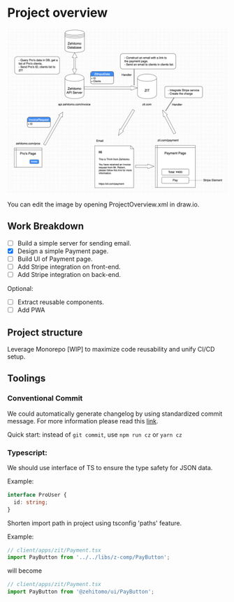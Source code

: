 # Project overview

![Project Overview](images/overview.png 'Project Overview')

You can edit the image by opening ProjectOverview.xml in draw.io.

## Work Breakdown

- [ ] Build a simple server for sending email.
- [x] Design a simple Payment page.
- [ ] Build UI of Payment page.
- [ ] Add Stripe integration on front-end.
- [ ] Add Stripe integration on back-end.

Optional:

- [ ] Extract reusable components.
- [ ] Add PWA

## Project structure

Leverage Monorepo [WIP] to maximize code reusability and unify CI/CD setup.

## Toolings

### Conventional Commit

We could automatically generate changelog by using standardized commit message.
For more information please read this [link](https://conventionalcommits.org/).

Quick start: instead of `git commit`, use `npm run cz` or `yarn cz`

### Typescript:

We should use interface of TS to ensure the type safety for JSON data.

Example:

```ts
interface ProUser {
  id: string;
}
```

Shorten import path in project using tsconfig 'paths' feature.

Example:

```ts
// client/apps/zit/Payment.tsx
import PayButton from '../../libs/z-comp/PayButton';
```

will become

```ts
// client/apps/zit/Payment.tsx
import PayButton from '@zehitomo/ui/PayButton';
```
